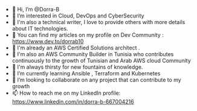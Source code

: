 - 👋 Hi, I’m @Dorra-B
- 👀 I’m interested in Cloud, DevOps and CyberSecurity
- 👀 I'm also a technical writer, I love to provide others with more details about IT technologies.
- 👀 You can find my articles on my profile on Dev Community : https://www.dev.to/dorrab10
- 👀 I'm already an AWS Certified Solutions architect .
- 👀 I'm also an AWS Community Builder in Tunisia who contributes continuously to the growth of Tunisian and Arab AWS cloud Community
- 👀 I'm always thirsty for new fountains of knowledge.
- 🌱 I’m currently learning Ansible , Terraform and Kubernetes
- 💞️ I’m looking to collaborate on any project that can contribute to my growth
- 📫 How to reach me on my LinkedIn profile:  https://www.linkedin.com/in/dorra-b-667004216


<!---
Dorra-B/Dorra-B is a ✨ special ✨ repository because its `README.md` (this file) appears on your GitHub profile.
You can click the Preview link to take a look at your changes.
--->
